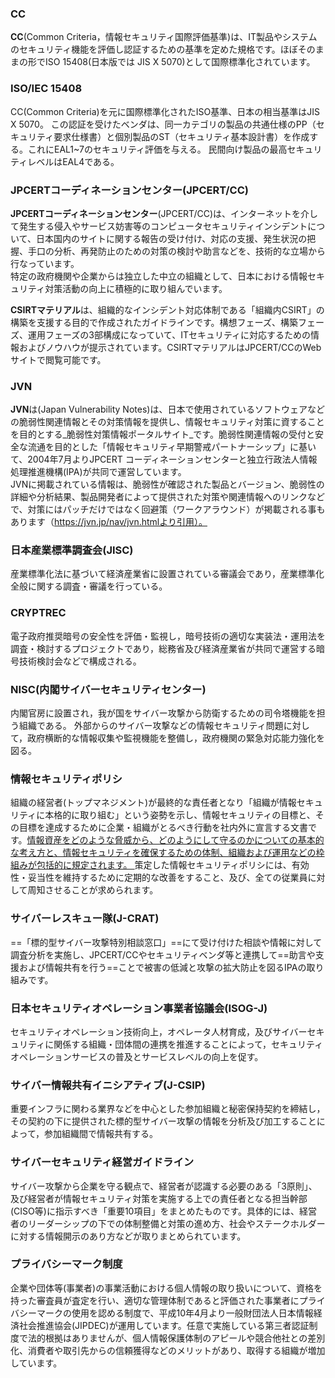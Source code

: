 ### CC
**CC**(Common Criteria，情報セキュリティ国際評価基準)は、IT製品やシステムのセキュリティ機能を評価し認証するための基準を定めた規格です。ほぼそのままの形でISO 15408(日本版では JIS X 5070)として国際標準化されています。

### ISO/IEC 15408
CC(Common Criteria)を元に国際標準化されたISO基準、日本の相当基準はJIS X 5070。
この認証を受けたベンダは、同一カテゴリの製品の共通仕様のPP（セキュリティ要求仕様書）と個別製品のST（セキュリティ基本設計書）を作成する。これにEAL1~7のセキュリティ評価を与える。
民間向け製品の最高セキュリティレベルはEAL4である。

### JPCERTコーディネーションセンター(JPCERT/CC) 
**JPCERTコーディネーションセンター**(JPCERT/CC)は、インターネットを介して発生する侵入やサービス妨害等のコンピュータセキュリティインシデントについて、日本国内のサイトに関する報告の受け付け、対応の支援、発生状況の把握、手口の分析、再発防止のための対策の検討や助言などを、技術的な立場から行なっています。  
特定の政府機関や企業からは独立した中立の組織として、日本における情報セキュリティ対策活動の向上に積極的に取り組んでいます。

**CSIRTマテリアル**は、組織的なインシデント対応体制である「組織内CSIRT」の構築を支援する目的で作成されたガイドラインです。構想フェーズ、構築フェーズ、運用フェーズの3部構成になっていて、ITセキュリティに対応するための情報およびノウハウが提示されています。CSIRTマテリアルはJPCERT/CCのWebサイトで閲覧可能です。

### JVN
**JVN**は(Japan Vulnerability Notes)は、日本で使用されているソフトウェアなどの脆弱性関連情報とその対策情報を提供し、情報セキュリティ対策に資することを目的とする_脆弱性対策情報ポータルサイト_です。脆弱性関連情報の受付と安全な流通を目的とした「情報セキュリティ早期警戒パートナーシップ」に基いて、2004年7月よりJPCERT コーディネーションセンターと独立行政法人情報処理推進機構(IPA)が共同で運営しています。  
JVNに掲載されている情報は、脆弱性が確認された製品とバージョン、脆弱性の詳細や分析結果、製品開発者によって提供された対策や関連情報へのリンクなどで、対策にはパッチだけではなく回避策（ワークアラウンド）が掲載される事もあります（https://jvn.jp/nav/jvn.htmlより引用）。

### 日本産業標準調査会(JISC)
産業標準化法に基づいて経済産業省に設置されている審議会であり，産業標準化全般に関する調査・審議を行っている。

### CRYPTREC
電子政府推奨暗号の安全性を評価・監視し，暗号技術の適切な実装法・運用法を調査・検討するプロジェクトであり，総務省及び経済産業省が共同で運営する暗号技術検討会などで構成される。

### NISC(内閣サイバーセキュリティセンター)
内閣官房に設置され，我が国をサイバー攻撃から防衛するための司令塔機能を担う組織である。
外部からのサイバー攻撃などの情報セキュリティ問題に対して，政府横断的な情報収集や監視機能を整備し，政府機関の緊急対応能力強化を図る。

### **情報セキュリティポリシ**
組織の経営者(トップマネジメント)が最終的な責任者となり「組織が情報セキュリティに本格的に取り組む」という姿勢を示し、情報セキュリティの目標と、その目標を達成するために企業・組織がとるべき行動を社内外に宣言する文書です。<u>情報資産をどのような脅威から、どのようにして守るのかについての基本的な考え方と、情報セキュリティを確保するための体制、組織および運用などの枠組みが包括的に規定されます。  </u>
策定した情報セキュリティポリシには、有効性・妥当性を維持するために定期的な改善をすること、及び、全ての従業員に対して周知させることが求められます。

### **サイバーレスキュー隊**(J-CRAT)
==「標的型サイバー攻撃特別相談窓口」==にて受け付けた相談や情報に対して調査分析を実施し、JPCERT/CCやセキュリティベンダ等と連携して==助言や支援および情報共有を行う==ことで被害の低減と攻撃の拡大防止を図るIPAの取り組みです。

### 日本セキュリティオペレーション事業者協議会(ISOG-J)
セキュリティオペレーション技術向上，オペレータ人材育成，及びサイバーセキュリティに関係する組織・団体間の連携を推進することによって，セキュリティオペレーションサービスの普及とサービスレベルの向上を促す。

### サイバー情報共有イニシアティブ(J-CSIP)
重要インフラに関わる業界などを中心とした参加組織と秘密保持契約を締結し，その契約の下に提供された標的型サイバー攻撃の情報を分析及び加工することによって，参加組織間で情報共有する。

### **サイバーセキュリティ経営ガイドライン**
サイバー攻撃から企業を守る観点で、経営者が認識する必要のある「3原則」、及び経営者が情報セキュリティ対策を実施する上での責任者となる担当幹部(CISO等)に指示すべき「重要10項目」をまとめたものです。具体的には、経営者のリーダーシップの下での体制整備と対策の進め方、社会やステークホルダーに対する情報開示のあり方などが取りまとめられています。

### **プライバシーマーク制度**
企業や団体等(事業者)の事業活動における個人情報の取り扱いについて、資格を持った審査員が査定を行い、適切な管理体制であると評価された事業者にプライバシーマークの使用を認める制度で、平成10年4月より一般財団法人日本情報経済社会推進協会(JIPDEC)が運用しています。任意で実施している第三者認証制度で法的根拠はありませんが、個人情報保護体制のアピールや競合他社との差別化、消費者や取引先からの信頼獲得などのメリットがあり、取得する組織が増加しています。